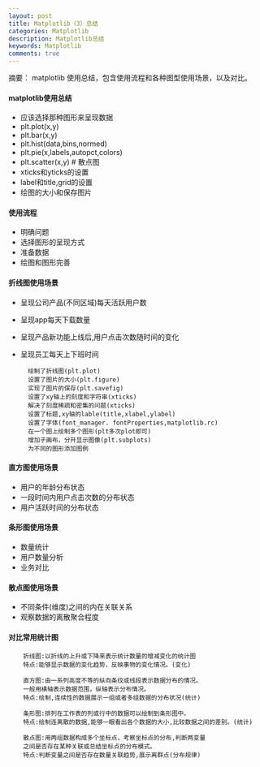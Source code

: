 ```yaml
---
layout: post
title: Matplotlib（3）总结
categories: Matplotlib
description: Matplotlib总结
keywords: Matplotlib
comments: true
---
```


摘要： matplotlib 使用总结，包含使用流程和各种图型使用场景，以及对比。

#### matplotlib使用总结
 
 
-  应该选择那种图形来呈现数据
-  plt.plot(x,y)
-  plt.bar(x,y)
-  plt.hist(data,bins,normed)
-  plt.pie(x,labels,autopct,colors)
-  plt.scatter(x,y) # 散点图
-  xticks和yticks的设置
-  label和title,grid的设置
-  绘图的大小和保存图片


#### 使用流程

 - 明确问题
 - 选择图形的呈现方式
 - 准备数据
 - 绘图和图形完善
 
#### 折线图使用场景

- 呈现公司产品(不同区域)每天活跃用户数
- 呈现app每天下载数量
- 呈现产品新功能上线后,用户点击次数随时间的变化
- 呈现员工每天上下班时间


        绘制了折线图(plt.plot)
        设置了图片的大小(plt.figure)
        实现了图片的保存(plt.savefig)
        设置了xy轴上的刻度和字符串(xticks)
        解决了刻度稀疏和密集的问题(xticks)
        设置了标题,xy轴的lable(title,xlabel,ylabel)
        设置了字体(font_manager. fontProperties,matplotlib.rc)
        在一个图上绘制多个图形(plt多次plot即可)
        增加子画布，分开显示图像(plt.subplots)
        为不同的图形添加图例



#### 直方图使用场景

 - 用户的年龄分布状态
 - 一段时间内用户点击次数的分布状态
 - 用户活跃时间的分布状态
 
 
#### 条形图使用场景

- 数量统计
- 用户数量分析
- 业务对比


#### 散点图使用场景

- 不同条件(维度)之间的内在关联关系
- 观察数据的离散聚合程度




#### 对比常用统计图

        折线图:以折线的上升或下降来表示统计数量的增减变化的统计图
        特点:能够显示数据的变化趋势，反映事物的变化情况。(变化)  
        
        直方图:由一系列高度不等的纵向条纹或线段表示数据分布的情况。 
        一般用横轴表示数据范围，纵轴表示分布情况。
        特点:绘制,连续性的数据展示一组或者多组数据的分布状况(统计)
        
        条形图:排列在工作表的列或行中的数据可以绘制到条形图中。
        特点:绘制连离散的数据,能够一眼看出各个数据的大小,比较数据之间的差别。(统计)
        
        散点图:用两组数据构成多个坐标点，考察坐标点的分布,判断两变量
        之间是否存在某种关联或总结坐标点的分布模式。
        特点:判断变量之间是否存在数量关联趋势,展示离群点(分布规律)




